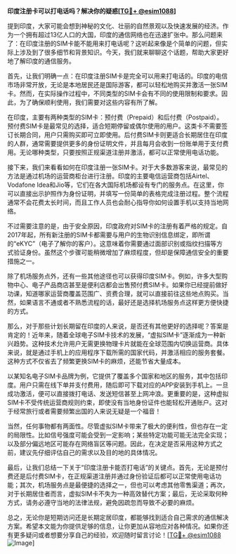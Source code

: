 **印度注册卡可以打电话吗？解决你的疑惑[[TG💪+ @esim1088](https://t.me/s/esim1088)]**

提到印度，大家可能会想到神秘的文化、壮丽的自然景观以及快速发展的经济。作为一个拥有超过13亿人口的大国，印度的通信网络也在迅速扩张中。那么问题来了：在印度注册的SIM卡能不能用来打电话呢？这听起来像是个简单的问题，但实际上涉及到了很多细节和背景知识。今天，我们就来聊聊这个话题，帮助大家更好地了解印度的通信服务。

首先，让我们明确一点：在印度注册SIM卡是完全可以用来打电话的。印度的电信市场非常开放，无论是本地居民还是国际游客，都可以轻松地购买并激活一张SIM卡。然而，在实际操作过程中，不同类型的SIM卡会有不同的使用限制和要求。因此，为了确保顺利使用，我们需要对这些内容有所了解。

在印度，主要有两种类型的SIM卡：预付费（Prepaid）和后付费（Postpaid）。预付费SIM卡是最常见的选择，适合短期停留或偶尔使用的用户。这类卡不需要签订长期合同，用户只需购买即可立即使用。后付费SIM卡则更适合长期居住在印度的人群，通常需要提供更多的身份证明文件，并且每月会收到一份账单用于支付费用。无论哪种类型，只要按照正规渠道注册并激活，都可以正常使用电话功能。

接下来，我们来看看如何在印度注册一张SIM卡。对于大多数游客来说，最常见的方法是通过机场的运营商柜台进行注册。印度的主要电信运营商包括Airtel、Vodafone Idea和Jio等，它们在各大国际机场都设有专门的服务点。在这里，你可以直接出示护照作为身份证明，并填写一份简单的表格完成注册过程。整个流程通常不会花费太长时间，而且工作人员也会耐心指导你如何设置手机以支持当地网络。

不过需要注意的是，由于安全原因，印度政府对SIM卡的注册有着严格的规定。自2017年起，所有新注册的SIM卡都需要与用户的生物识别信息绑定，即所谓的“eKYC”（电子了解你的客户）。这意味着你需要通过面部识别或指纹扫描等方式验证身份。虽然这个步骤可能稍微增加了麻烦程度，但却是保障通信安全的重要措施之一。

除了机场服务点外，还有一些其他途径也可以获得印度SIM卡。例如，许多大型购物中心、电子产品商店甚至是便利店都会出售预付费SIM卡。如果你已经提前做好功课，知道哪家运营商覆盖范围广、资费合理，就可以直接前往这些地点购买。当然，如果语言不通或者不熟悉流程的话，最好还是选择机场服务点这样更方便快捷的方式。

那么，对于那些计划长期留在印度的人来说，是否还有其他更好的选择呢？答案是肯定的！近年来，随着全球电子SIM卡技术的发展，“虚拟SIM卡”逐渐成为一种新兴趋势。这种技术允许用户无需更换物理卡片就能在全球范围内切换运营商。具体来说，就是通过手机上的应用程序下载所需的国家代码，并激活相应的服务套餐。这种方式不仅省去了频繁更换SIM卡的麻烦，还能节省大量成本。

以某知名电子SIM卡品牌为例，它提供了覆盖多个国家和地区的服务，其中包括印度。用户只需在线下单并支付费用，随后即可下载对应的APP安装到手机上。一旦成功激活，便可以直接拨打电话、发送短信甚至上网冲浪。更重要的是，这种虚拟SIM卡不受传统运营商规则约束，即使没有当地身份证件也能轻松开通账户。这对于经常旅行或者需要频繁出国的人来说无疑是一个福音！

当然，任何事物都有两面性。尽管虚拟SIM卡带来了极大的便利性，但也存在一定的局限性。比如信号强度可能会受到一定影响；某些特定功能可能无法完全实现；以及部分偏远地区可能存在网络盲区等问题。因此，在决定是否采用这种方式之前，建议先仔细评估自己的需求以及目的地的具体情况。

最后，让我们总结一下关于“印度注册卡能否打电话”的关键点。首先，无论是预付费还是后付费SIM卡，在正规渠道注册并通过身份验证后都可以正常使用电话功能；其次，机场服务点是最便捷的选择之一，但也可以考虑其他零售渠道；再次，对于长期居住者而言，虚拟SIM卡不失为一种高效替代方案；最后，无论采取何种方式，请务必遵守当地的法律法规，避免因疏忽而导致不必要的麻烦。

总之，无论你是短期访问还是长期定居印度，都能够找到适合自己需求的通信解决方案。希望本文能为你提供足够的信息，让你更加从容地应对各种情况。如果你还有更多疑问或者想要分享自己的经验，欢迎随时留言讨论！[[TG💪+ @esim1088](https://t.me/s/esim1088) ![Image](https://i.postimg.cc/4NQfJmqS/Snipaste-2025-05-13-00-14-12.png)]